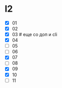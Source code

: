 # l2

- [x] 01
- [x] 02
- [x] 03 # еще со доп и cli
- [x] 04
- [ ] 05
- [ ] 06
- [x] 07
- [ ] 08
- [x] 09
- [x] 10
- [ ] 11
